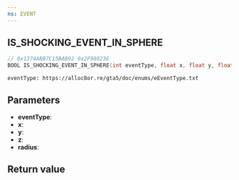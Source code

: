 ```yaml
---
ns: EVENT
---
```

## IS_SHOCKING_EVENT_IN_SPHERE

```c
// 0x1374ABB7C15BAB92 0x2F98823E
BOOL IS_SHOCKING_EVENT_IN_SPHERE(int eventType, float x, float y, float z, float radius);
```

```
eventType: https://alloc8or.re/gta5/doc/enums/eEventType.txt
```

## Parameters
* **eventType**: 
* **x**: 
* **y**: 
* **z**: 
* **radius**: 

## Return value

